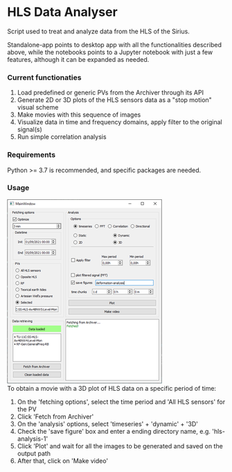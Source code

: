 # HLS Data Analyser
Script used to treat and analyze data from the HLS of the Sirius.

Standalone-app points to desktop app with all the functionalities described above, while the notebooks
points to a Jupyter notebook with just a few features, although it can be expanded as needed.

### Current functionaties
1. Load predefined or generic PVs from the Archiver through its API
2. Generate 2D or 3D plots of the HLS sensors data as a "stop motion" visual scheme
3. Make movies with this sequence of images
4. Visualize data in time and frequency domains, apply filter to the original signal(s)
5. Run simple correlation analysis

### Requirements
Python >= 3.7 is recommended, and specific packages are needed.

### Usage
![App's UI](./imgs/ui.png)  
To obtain a movie with a 3D plot of HLS data on a specific period of time:
1. On the 'fetching options', select the time period and 'All HLS sensors' for the PV
2. Click 'Fetch from Archiver'
3. On the 'analysis' options, select 'timeseries' + 'dynamic' + '3D'
4. Check the 'save figure' box and enter a ending directory name, e.g. 'hls-analysis-1'
5. Click 'Plot' and wait for all the images to be generated and saved on the output path
6. After that, click on 'Make video'
